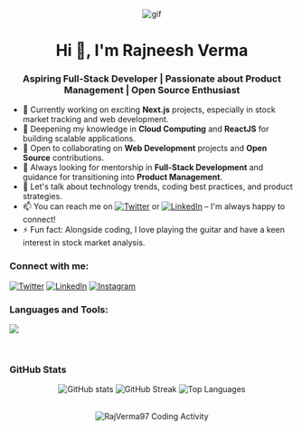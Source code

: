 <p align="center">
    <img src="https://github.com/RajVerma97/RajVerma97/assets/91251535/eb712f93-6fe4-4c84-8d05-8e22d29b9a18" alt="gif">
</p>

<h1 align="center">Hi 👋, I'm Rajneesh Verma</h1>
<h3 align="center">Aspiring Full-Stack Developer | Passionate about Product Management | Open Source Enthusiast</h3>



- 🔭 Currently working on exciting **Next.js** projects, especially in stock market tracking and web development.
- 🌱 Deepening my knowledge in **Cloud Computing** and **ReactJS** for building scalable applications.
- 👯 Open to collaborating on **Web Development** projects and **Open Source** contributions.
- 🤝 Always looking for mentorship in **Full-Stack Development** and guidance for transitioning into **Product Management**.
- 💬 Let's talk about technology trends, coding best practices, and product strategies.
- 📫 You can reach me on [![Twitter](https://img.shields.io/badge/Twitter-%231DA1F2.svg?style=flat&logo=Twitter&logoColor=white)](https://twitter.com/rajneesh_verma97) or [![LinkedIn](https://img.shields.io/badge/LinkedIn-%230077B5.svg?style=flat&logo=LinkedIn&logoColor=white)](https://www.linkedin.com/in/rajverma97/) – I'm always happy to connect!
- ⚡ Fun fact: Alongside coding, I love playing the guitar and have a keen interest in stock market analysis.

<h3 align="left">Connect with me:</h3>
<p align="left">
<a href="https://twitter.com/rajneesh_verma97" target="blank"><img src="https://skillicons.dev/icons?i=twitter" alt="Twitter" /></a>
<a href="https://www.linkedin.com/in/rajverma97/" target="blank"><img src="https://skillicons.dev/icons?i=linkedin" alt="LinkedIn" /></a>
<a href="https://instagram.com/raj_verma97" target="blank"><img src="https://skillicons.dev/icons?i=instagram" alt="Instagram" /></a>
</p>

<h3 align="left">Languages and Tools:</h3>
<p align="left">
  <a href="https://skillicons.dev">
    <img src="https://skillicons.dev/icons?i=ts,nextjs,react,nodejs,prisma,mongodb,postgres,sqlite,tailwind,js,cpp,java,html,css,git,github,figma,vscode,bash,docker&perline=10" />
  </a>
</p>

<br>

<h3 align="left">GitHub Stats </h3>
<div align="center">
 
<p align="center">
  <img src="https://github-readme-stats.vercel.app/api?username=RajVerma97&show_icons=true&locale=en&theme=dark" alt="GitHub stats" />
  <img src="https://github-readme-streak-stats.herokuapp.com/?user=RajVerma97&theme=dark" alt="GitHub Streak" />
  <img src="https://github-readme-stats.vercel.app/api/top-langs?username=RajVerma97&show_icons=true&locale=en&layout=compact&theme=dark" alt="Top Languages" />
</p>

<br>
  <img align="center" src="https://github-readme-stats.vercel.app/api/wakatime?username=RajVerma97&theme=radical" alt="RajVerma97 Coding Activity" />
</div>
